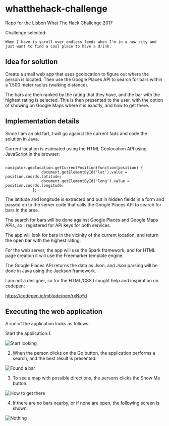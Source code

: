 # whatthehack-challenge

Repo for the Lisbon What The Hack Challenge 2017

Challenge selected:

`When I have to scroll over endless feeds when I'm in a new city
and just want to find a cool place to have a drink.`

## Idea for solution

Create a small web app that uses geolocation to figure out where the person is located. Then use the 
Google Places API to search for bars within a 1.500 meter radius (walking distance).

The bars are then ranked by the rating that they have, and the bar with the highest rating is selected.
This is then presented to the user, with the option of showing on Google Maps where it is exactly, and
how to get there.

## Implementation details

Since I am an old fart, I will go against the current fads and code the solution in Java.

Current location is estimated using the HTML Geolocation API using JavaScript in the browser:

```
            navigator.geolocation.getCurrentPosition(function(position) {
                document.getElementById('lat').value = position.coords.latitude;
                document.getElementById('long').value = position.coords.longitude;
            };
```

The latitude and longitude is extracted and put in hidden fields in a form and passed
on to the server code that calls the Google Places API to search for bars in the area.

The search for bars will be done against Google Places and Google Maps APIs, so I registered for API keys for both services.

The app will look for bars in the vicinity of the current location, and return the open bar with the highest rating.

For the web server, the app will use the Spark framework, and for HTML page creation it will use the 
Freemarker template engine.

The Google Places API returns the data as Json, and Json parsing will be done in Java using the Jackson framework.

I am not a designer, so for the HTML/CSS I sought help and inspiration on codepen:

https://codepen.io/mblode/pen/rxNoYd

## Executing the web application

A run of the application looks as follows:

Start the application:1. 


![Start looking](start_looking.png "Start")

2. When the person clicks on the Go button, the application performs a search, and the best result is presented:

![Found a bar](found_one.png "Found one!")

3. To see a map with possible directions, the persons clicks the Show Me button.

![How to get there](directions.png "Directions")

4. If there are no bars nearby, or if none are open, the following screen is shown:

![Nothing](nothing_is_open.png "Nothing open")

